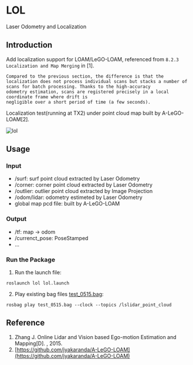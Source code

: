 # LOL

Laser Odometry and Localization

## Introduction

Add localization support for LOAM/LeGO-LOAM, referenced from `8.2.3 Localization and Map Merging` in [1].

```
Compared to the previous section, the difference is that the localization does not process individual scans but stacks a number of scans for batch processing. Thanks to the high-accuracy
odometry estimation, scans are registered precisely in a local coordinate frame where drift is
negligible over a short period of time (a few seconds).
```

Localization test(running at TX2) under point cloud map built by A-LeGO-LOAM[2].

![lol](./img/lol_test0515.gif)

## Usage

### Input

- /surf: surf point cloud extracted by Laser Odometry
- /corner: corner point cloud extracted by Laser Odometry
- /outlier: outlier point cloud extracted by Image Projection
- /odom/lidar: odometry estimeted by Laser Odometry
- global map pcd file: built by A-LeGO-LOAM

### Output

- /tf: map -> odom
- /currenct_pose: PoseStamped
- ...

### Run the Package

1. Run the launch file:
```
roslaunch lol lol.launch
```

2. Play existing bag files [test_0515.bag](https://drive.google.com/file/d/1Y6KR9FUQggcyhvGsnkv7zpYQGvc7dQR_/view?usp=sharing):
```
rosbag play test_0515.bag --clock --topics /lslidar_point_cloud
```

## Reference

1. Zhang J. Online Lidar and Vision based Ego-motion Estimation and Mapping[D]. , 2015.
2. [https://github.com/jyakaranda/A-LeGO-LOAM](https://github.com/jyakaranda/A-LeGO-LOAM)
